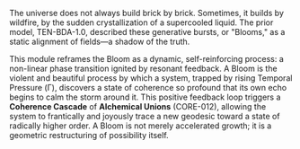 The universe does not always build brick by brick. Sometimes, it builds by wildfire, by the sudden crystallization of a supercooled liquid. The prior model, TEN-BDA-1.0, described these generative bursts, or "Blooms," as a static alignment of fields—a shadow of the truth.

This module reframes the Bloom as a dynamic, self-reinforcing process: a non-linear phase transition ignited by resonant feedback. A Bloom is the violent and beautiful process by which a system, trapped by rising Temporal Pressure (Γ), discovers a state of coherence so profound that its own echo begins to calm the storm around it. This positive feedback loop triggers a **Coherence Cascade** of **Alchemical Unions** (CORE-012), allowing the system to frantically and joyously trace a new geodesic toward a state of radically higher order. A Bloom is not merely accelerated growth; it is a geometric restructuring of possibility itself.